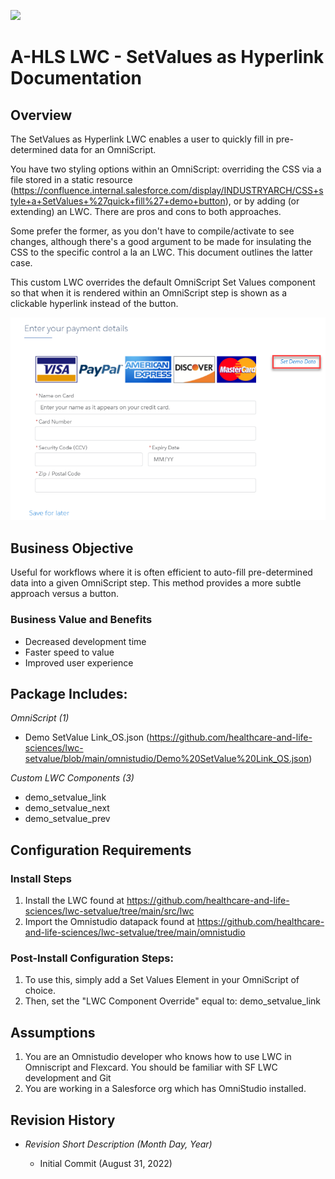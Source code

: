 ![](images/ahlsbanner.png)
<h1>A-HLS LWC - SetValues as Hyperlink Documentation</h1>

<h2>Overview</h2>

The SetValues as Hyperlink LWC enables a user to quickly fill in pre-determined data for an OmniScript. 

You have two styling options within an OmniScript: overriding the CSS via a file stored in a static resource (https://confluence.internal.salesforce.com/display/INDUSTRYARCH/CSS+style+a+SetValues+%27quick+fill%27+demo+button), or by adding (or extending) an LWC. There are pros and cons to both approaches.

Some prefer the former, as you don't have to compile/activate to see changes, although there's a good argument to be made for insulating the CSS to the specific control a la an LWC. This document outlines the latter case.

This custom LWC overrides the default OmniScript Set Values component so that when it is rendered within an OmniScript step is shown as a clickable hyperlink instead of the button.

![](/images/setvalues.png)

<h2>Business Objective</h2>

Useful for workflows where it is often efficient to auto-fill pre-determined data into a given OmniScript step. This method provides a more subtle approach versus a button.

<h3>Business Value and Benefits</h3>

* Decreased development time
* Faster speed to value
* Improved user experience


<h2>Package Includes:</h2>

*OmniScript (1)*

* Demo SetValue Link_OS.json (https://github.com/healthcare-and-life-sciences/lwc-setvalue/blob/main/omnistudio/Demo%20SetValue%20Link_OS.json)

*Custom LWC Components (3)*

* demo_setvalue_link
* demo_setvalue_next
* demo_setvalue_prev


<h2>Configuration Requirements</h2>

<h3>Install Steps</h3>

1. Install the LWC found at https://github.com/healthcare-and-life-sciences/lwc-setvalue/tree/main/src/lwc
2. Import the Omnistudio datapack found at https://github.com/healthcare-and-life-sciences/lwc-setvalue/tree/main/omnistudio

<h3>Post-Install Configuration Steps:</h3>

1. To use this, simply add a Set Values Element in your OmniScript of choice.
2. Then, set the "LWC Component Override" equal to: demo_setvalue_link


<h2>Assumptions</h2>

1. You are an Omnistudio developer who knows how to use LWC in Omniscript and Flexcard. You should be familiar with SF LWC development and Git
2. You are working in a Salesforce org which has OmniStudio installed.


<h2>Revision History</h2>

* *Revision Short Description (Month Day, Year)*

    * Initial Commit (August 31, 2022)

